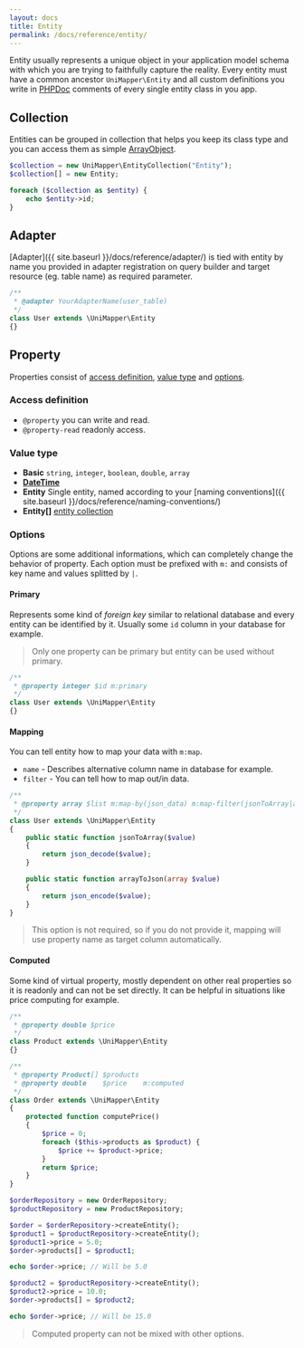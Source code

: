 ```yaml
---
layout: docs
title: Entity
permalink: /docs/reference/entity/
---
```


Entity usually represents a unique object in your application model schema with which you are trying to faithfully capture the reality. Every entity must have a common ancestor `UniMapper\Entity` and all custom definitions you write in [PHPDoc](http://en.wikipedia.org/wiki/PHPDoc) comments of every single entity class in you app.

## Collection
Entities can be grouped in collection that helps you keep its class type and you can access them as simple [ArrayObject](http://php.net/manual/en/class.arrayobject.php).

~~~ php
$collection = new UniMapper\EntityCollection("Entity");
$collection[] = new Entity;

foreach ($collection as $entity) {
    echo $entity->id;
}
~~~

## Adapter
[Adapter]({{ site.baseurl }}/docs/reference/adapter/) is tied with entity by name you provided in adapter registration on query builder and target resource (eg. table name) as required parameter.

~~~ php
/**
 * @adapter YourAdapterName(user_table)
 */
class User extends \UniMapper\Entity
{}
~~~

## Property
Properties consist of [access definition](#access-definition), [value type](#value-type) and [options](#options).

### Access definition

- `@property` you can write and read.
- `@property-read` readonly access.

### Value type

- **Basic** `string`, `integer`, `boolean`, `double`, `array`
- **[DateTime](http://www.php.net/manual/en/class.datetime.php)**
- **Entity** Single entity, named according to your [naming conventions]({{ site.baseurl }}/docs/reference/naming-conventions/)
- **Entity\[\]** [entity collection](#collection)

### Options
Options are some additional informations, which can completely change the behavior of property. Each option must be prefixed with `m:` and consists of key name and values splitted by `|`.


#### Primary
Represents some kind of *foreign key* similar to relational database and every entity can be identified by it. Usually some `id` column in your database for example.

> Only one property can be primary but entity can be used without primary.

~~~ php
/**
 * @property integer $id m:primary
 */
class User extends \UniMapper\Entity
{}
~~~

#### Mapping
You can tell entity how to map your data with `m:map`.

- `name` - Describes alternative column name in database for example.
- `filter` - You can tell how to map out/in data.

~~~ php
/**
 * @property array $list m:map-by(json_data) m:map-filter(jsonToArray|arrayToJson)
 */
class User extends \UniMapper\Entity
{
    public static function jsonToArray($value)
    {
        return json_decode($value);
    }

    public static function arrayToJson(array $value)
    {
        return json_encode($value);
    }
}
~~~

> This option is not required, so if you do not provide it, mapping will use property name as target column automatically. 

#### Computed
Some kind of virtual property, mostly dependent on other real properties so it is readonly and can not be set directly. It can be helpful in situations like price computing for example.

~~~ php
/**
 * @property double $price
 */
class Product extends \UniMapper\Entity
{}

/**
 * @property Product[] $products
 * @property double    $price    m:computed
 */
class Order extends \UniMapper\Entity
{
    protected function computePrice()
    {
    	$price = 0;
    	foreach ($this->products as $product) {
    	    $price += $product->price;
    	}
        return $price;
    }
}

$orderRepository = new OrderRepository;
$productRepository = new ProductRepository;

$order = $orderRepository->createEntity();
$product1 = $productRepository->createEntity();
$product1->price = 5.0;
$order->products[] = $product1;

echo $order->price; // Will be 5.0

$product2 = $productRepository->createEntity();
$product2->price = 10.0;
$order->products[] = $product2;

echo $order->price; // Will be 15.0
~~~

> Computed property can not be mixed with other options.